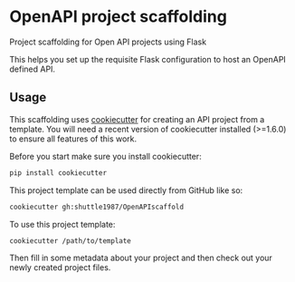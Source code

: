 # OpenAPI project scaffolding

Project scaffolding for Open API projects using Flask

This helps you set up the requisite Flask configuration to host an OpenAPI defined API.

## Usage

This scaffolding uses [cookiecutter](https://cookiecutter.readthedocs.io/en/latest/index.html) for creating an API project from a template. You will need a recent version of cookiecutter installed (>=1.6.0) to ensure all features of this work.

Before you start make sure you install cookiecutter:

```bash
pip install cookiecutter
```

This project template can be used directly from GitHub like so:

```bash
cookiecutter gh:shuttle1987/OpenAPIscaffold
```

To use this project template:

```bash
cookiecutter /path/to/template
```

Then fill in some metadata about your project and then check out your newly created project files.

